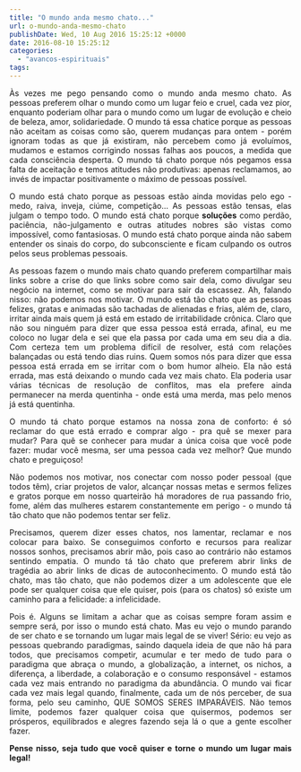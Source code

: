 ```yaml
---
title: "O mundo anda mesmo chato..."
url: o-mundo-anda-mesmo-chato
publishDate: Wed, 10 Aug 2016 15:25:12 +0000
date: 2016-08-10 15:25:12
categories: 
  - "avancos-espirituais"
tags: 
---
```

<p style="text-align: justify;">Às vezes me pego pensando como o mundo anda mesmo chato. As pessoas preferem olhar o mundo como um lugar feio e cruel, cada vez pior, enquanto poderiam olhar para o mundo como um lugar de evolução e cheio de beleza, amor, solidariedade. O mundo tá essa chatice porque as pessoas não aceitam as coisas como são, querem mudanças para ontem - porém ignoram todas as que já existiram, não percebem como já evoluímos, mudamos e estamos corrigindo nossas falhas aos poucos, a medida que cada consciência desperta. O mundo tá chato porque nós pegamos essa falta de aceitação e temos atitudes não produtivas: apenas reclamamos, ao invés de impactar positivamente o máximo de pessoas possível.</p>
<p style="text-align: justify;"><!--more--></p>
<p style="text-align: justify;">O mundo está chato porque as pessoas estão ainda movidas pelo ego - medo, raiva, inveja, ciúme, competição... As pessoas estão tensas, elas julgam o tempo todo. O mundo está chato porque <strong>soluções</strong> como perdão, paciência, não-julgamento e outras atitudes nobres são vistas como impossível, como fantasiosas. O mundo está chato porque ainda não sabem entender os sinais do corpo, do subconsciente e ficam culpando os outros pelos seus problemas pessoais.</p>
<p style="text-align: justify;">As pessoas fazem o mundo mais chato quando preferem compartilhar mais links sobre a crise do que links sobre como sair dela, como divulgar seu negócio na internet, como se motivar para sair da escassez. Ah, falando nisso: não podemos nos motivar. O mundo está tão chato que as pessoas felizes, gratas e animadas são tachadas de alienadas e frias, além de, claro, irritar ainda mais quem já está em estado de irritabilidade crônica. Claro que não sou ninguém para dizer que essa pessoa está errada, afinal, eu me coloco no lugar dela e sei que ela passa por cada uma em seu dia a dia. Com certeza tem um problema difícil de resolver, está com relações balançadas ou está tendo dias ruins. Quem somos nós para dizer que essa pessoa está errada em se irritar com o bom humor alheio. Ela não está errada, mas está deixando o mundo cada vez mais chato. Ela poderia usar várias técnicas de resolução de conflitos, mas ela prefere ainda permanecer na merda quentinha - onde está uma merda, mas pelo menos já está quentinha.</p>
<p style="text-align: justify;">O mundo tá chato porque estamos na nossa zona de conforto: é só reclamar do que está errado e comprar algo - pra quê se mexer para mudar? Para quê se conhecer para mudar a única coisa que você pode fazer: mudar você mesma, ser uma pessoa cada vez melhor? Que mundo chato e preguiçoso!</p>
<p style="text-align: justify;">Não podemos nos motivar, nos conectar com nosso poder pessoal (que todos têm), criar projetos de valor, alcançar nossas metas e sermos felizes e gratos porque em nosso quarteirão há moradores de rua passando frio, fome, além das mulheres estarem constantemente em perigo - o mundo tá tão chato que não podemos tentar ser feliz.</p>
<p style="text-align: justify;">Precisamos, querem dizer esses chatos, nos lamentar, reclamar e nos colocar para baixo. Se conseguimos conforto e recursos para realizar nossos sonhos, precisamos abrir mão, pois caso ao contrário não estamos sentindo empatia. O mundo tá tão chato que preferem abrir links de tragédia ao abrir links de dicas de autoconhecimento. O mundo está tão chato, mas tão chato, que não podemos dizer a um adolescente que ele pode ser qualquer coisa que ele quiser, pois (para os chatos) só existe um caminho para a felicidade: a infelicidade.</p>
<p style="text-align: justify;">Pois é. Alguns se limitam a achar que as coisas sempre foram assim e sempre será, por isso o mundo está chato. Mas eu vejo o mundo parando de ser chato e se tornando um lugar mais legal de se viver! Sério: eu vejo as pessoas quebrando paradigmas, saindo daquela ideia de que não há para todos, que precisamos competir, acumular e ter medo de tudo para o paradigma que abraça o mundo, a globalização, a internet, os nichos, a diferença, a liberdade, a colaboração e o consumo responsável - estamos cada vez mais entrando no paradigma da abundância. O mundo vai ficar cada vez mais legal quando, finalmente, cada um de nós perceber, de sua forma, pelo seu caminho, QUE SOMOS SERES IMPARÁVEIS. Não temos limite, podemos fazer qualquer coisa que quisermos, podemos ser prósperos, equilibrados e alegres fazendo seja lá o que a gente escolher fazer.</p>
<p style="text-align: justify;"><strong>Pense nisso, seja tudo que você quiser e torne o mundo um lugar mais legal!</strong></p>
